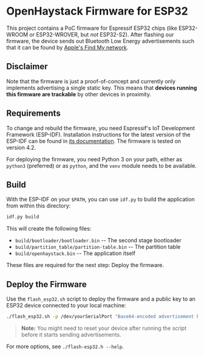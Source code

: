 # OpenHaystack Firmware for ESP32

This project contains a PoC firmware for Espressif ESP32 chips (like ESP32-WROOM or ESP32-WROVER, but _not_ ESP32-S2).
After flashing our firmware, the device sends out Bluetooth Low Energy advertisements such that it can be found by [Apple's Find My network](https://developer.apple.com/find-my/).

## Disclaimer

Note that the firmware is just a proof-of-concept and currently only implements advertising a single static key. This means that **devices running this firmware are trackable** by other devices in proximity.

## Requirements

To change and rebuild the firmware, you need Espressif's IoT Development Framework (ESP-IDF).
Installation instructions for the latest version of the ESP-IDF can be found in [its documentation](https://docs.espressif.com/projects/esp-idf/en/latest/esp32/get-started/).
The firmware is tested on version 4.2.

For deploying the firmware, you need Python 3 on your path, either as `python3` (preferred) or as `python`, and the `venv` module needs to be available.

## Build

With the ESP-IDF on your `$PATH`, you can use `idf.py` to build the application from within this directory:

```bash
idf.py build
```

This will create the following files:

- `build/bootloader/bootloader.bin` -- The second stage bootloader
- `build/partition_table/partition-table.bin` -- The partition table
- `build/openhaystack.bin` -- The application itself

These files are required for the next step: Deploy the firmware.

## Deploy the Firmware

Use the `flash_esp32.sh` script to deploy the firmware and a public key to an ESP32 device connected to your local machine:

```bash
./flash_esp32.sh -p /dev/yourSerialPort "Base64-encoded advertisement key"
```

> **Note:** You might need to reset your device after running the script before it starts sending advertisements.

For more options, see `./flash-esp32.h --help`.
